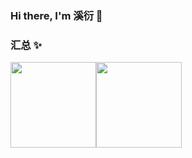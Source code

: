### Hi there, I'm 溪衍 👋


### 汇总 ✨

<img align="" height="137px" src="https://github-readme-stats.vercel.app/api?username=bingqixuan&hide_title=true&hide_border=true&show_icons=true&include_all_commits=true&count_private=true&line_height=21&bg_color=0,EC6C6C,FFD479,FFFC79,73FA79&theme=graywhite&locale=cn" /><img align="" height="137px" src="https://github-readme-stats.vercel.app/api/top-langs/?username=bingqixuan&hide_title=true&hide_border=true&layout=compact&bg_color=0,73FA79,73FDFF,D783FF&theme=graywhite&locale=cn" />

